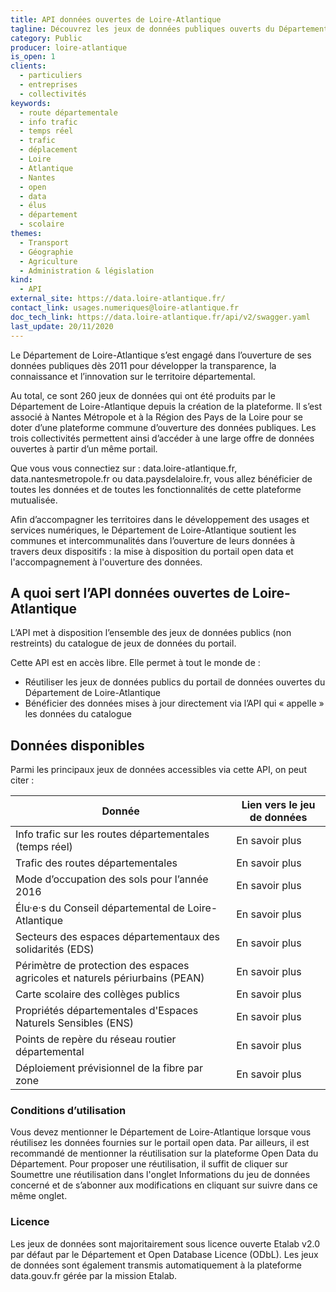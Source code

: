 ```yaml
---
title: API données ouvertes de Loire-Atlantique
tagline: Découvrez les jeux de données publiques ouverts du Département de Loire-Atlantique
category: Public
producer: loire-atlantique
is_open: 1
clients:
  - particuliers
  - entreprises
  - collectivités
keywords:
  - route départementale
  - info trafic
  - temps réel
  - trafic
  - déplacement
  - Loire
  - Atlantique
  - Nantes
  - open
  - data
  - élus
  - département
  - scolaire
themes:
  - Transport
  - Géographie
  - Agriculture
  - Administration & législation
kind:
  - API
external_site: https://data.loire-atlantique.fr/
contact_link: usages.numeriques@loire-atlantique.fr
doc_tech_link: https://data.loire-atlantique.fr/api/v2/swagger.yaml
last_update: 20/11/2020
---
```


Le Département de Loire-Atlantique s’est engagé dans l’ouverture de ses données publiques dès 2011 pour développer la transparence, la connaissance et l’innovation sur le territoire départemental.

Au total, ce sont 260 jeux de données qui ont été produits par le Département de Loire-Atlantique depuis la création de la plateforme. Il s’est associé à Nantes Métropole et à la Région des Pays de la Loire pour se doter d’une plateforme commune d’ouverture des données publiques. Les trois collectivités permettent ainsi d’accéder à une large offre de données ouvertes à partir d’un même portail.

Que vous vous connectiez sur : <External href='https://data.loire-atlantique.fr/'>data.loire-atlantique.fr</External>, <External href='https://data.nantesmetropole.fr/'>data.nantesmetropole.fr</External> ou <External href='https://data.paysdelaloire.fr/'>data.paysdelaloire.fr</External>, vous allez bénéficier de toutes les données et de toutes les fonctionnalités de cette plateforme mutualisée.

Afin d’accompagner les territoires dans le développement des usages et services numériques, le Département de Loire-Atlantique soutient les communes et intercommunalités dans l’ouverture de leurs données à travers deux dispositifs : la mise à disposition du portail open data et l'accompagnement à l'ouverture des données.

## A quoi sert l’API données ouvertes de Loire-Atlantique

L’API met à disposition l’ensemble des jeux de données publics (non restreints) du catalogue de jeux de données du portail.

Cette API est en accès libre. Elle permet à tout le monde de :

- Réutiliser les jeux de données publics du portail de données ouvertes du Département de Loire-Atlantique
- Bénéficier des données mises à jour directement via l’API qui « appelle » les données du catalogue

## Données disponibles

Parmi les principaux jeux de données accessibles via cette API, on peut citer :

| Donnée                                                                       | Lien vers le jeu de données                                                                                                                                                      |
| ---------------------------------------------------------------------------- | -------------------------------------------------------------------------------------------------------------------------------------------------------------------------------- |
| Info trafic sur les routes départementales (temps réel)                      | <External href='https://data.loire-atlantique.fr/explore/dataset/224400028_info-route-departementale/api/'>En savoir plus</External>                                             |
| Trafic des routes départementales                                            | <External href='https://data.loire-atlantique.fr/explore/dataset/224400028_trafic-routes-departementales-de-loire-atlantique/api/'>En savoir plus</External>                     |
| Mode d’occupation des sols pour l’année 2016                                 | <External href='https://data.loire-atlantique.fr/explore/dataset/224400028_modes-doccupation-des-sols-bd-mos-en-loire-atlantique-2016/api/'>En savoir plus</External>            |
| Élu·e·s du Conseil départemental de Loire-Atlantique                         | <External href='https://data.loire-atlantique.fr/explore/dataset/224400028_elus-du-conseil-departemental-de-loire-atlantique/api/'>En savoir plus</External>                     |
| Secteurs des espaces départementaux des solidarités (EDS)                    | <External href='https://data.loire-atlantique.fr/explore/dataset/224400028_secteurs-des-eds-du-departement-de-loire-atlantique/api/'>En savoir plus</External>                   |
| Périmètre de protection des espaces agricoles et naturels périurbains (PEAN) | <External href='https://data.loire-atlantique.fr/explore/dataset/224400028_perimetre-pean-de-loire-atlantique/api/'>En savoir plus</External>                                    |
| Carte scolaire des collèges publics                                          | <External href='https://data.loire-atlantique.fr/explore/dataset/224400028_carte-scolaire-des-colleges-publics-de-loire-atlantique/api/'>En savoir plus</External>               |
| Propriétés départementales d'Espaces Naturels Sensibles (ENS)                | <External href='https://data.loire-atlantique.fr/explore/dataset/224400028_proprietes-deps-d-espaces-naturels-sensibles-en-loire-atlantique/api/'>En savoir plus</External>      |
| Points de repère du réseau routier départemental                             | <External href='https://data.loire-atlantique.fr/explore/dataset/224400028_points-de-repere-du-reseau-routier-departemental-de-loire-atlantique/api/'>En savoir plus</External>  |
| Déploiement prévisionnel de la fibre par zone                                | <External href='https://data.loire-atlantique.fr/explore/dataset/812827830_zones-deploiement-previsionnel-fibre-par-departement-loire-atlantique/api/'>En savoir plus</External> |

### Conditions d’utilisation

Vous devez mentionner le Département de Loire-Atlantique lorsque vous réutilisez les données fournies sur le portail open data. Par ailleurs, il est recommandé de mentionner la réutilisation sur la plateforme Open Data du Département. Pour proposer une réutilisation, il suffit de cliquer sur Soumettre une réutilisation dans l'onglet Informations du jeu de données concerné et de s’abonner aux modifications en cliquant sur suivre dans ce même onglet.

### Licence

Les jeux de données sont majoritairement sous licence ouverte Etalab v2.0 par défaut par le Département et Open Database Licence (ODbL). Les jeux de données sont également transmis automatiquement à la plateforme <External href='https://data.gouv.fr'>data.gouv.fr</External> gérée par la mission Etalab.
